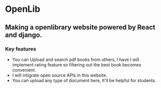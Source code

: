 # OpenLib
## Making a openlibrary website powered by React and django.

### Key features
- You can Upload and search pdf books from others, I have I will implement rating feature so filtering out the best book becomes convenient. 
- I will intigrate open source APIs in this website.
- You can upload any type of document here, It'll be helpful for students.
